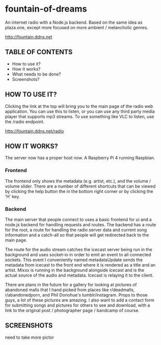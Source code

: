 # fountain-of-dreams

An internet radio with a Node.js backend. Based on the same idea as plaza.one, except more focused on more ambient / melancholic genres.

http://fountain.ddns.net

## TABLE OF CONTENTS

-   How to use it?
-   How it works?
-   What needs to be done?
-   Screenshots?

## HOW TO USE IT?

Clicking the link at the top will bring you to the main page of the radio web application. You can use this to listen, or you can use any third party media player that supports mp3 streams. To use something like VLC to listen, use the /radio endpoint.

http://fountain.ddns.net/radio

## HOW IT WORKS?

The server now has a proper host now. A Raspberry Pi 4 running Raspbian.

### Frontend

The frontend only shows the metadata (e.g. artist, etc.), and the volume / volume slider. There are a number of different shortcuts that can be viewed by clicking the help button the in the bottom right corner or by clicking the 'H' key.

### Backend

The main server that people connect to uses a basic frontend for ui and a node.js backend for handling requests and routes. The backend has a route for the root, a route for handling the radio server data and current song information and a catch-all so that people will get redirected back to the main page.

The route for the audio stream catches the icecast server being run in the background and uses socket-io in order to emit an event to all connected sockets. This event I conveniently named metadataUpdate sends the metadata from icecast to the front end where it is rendered as a title and an artist. Mixxx is running in the background alongside icecast and is the actual source of the audio and metadata. Icecast is relaying it to the client.

There are plans in the future for a gallery for looking at pictures of abandoned malls that I hand picked from places like r/deadmalls, r/abandonedporn, and Phil Donohue's tumblr/instagram. Props to those guys, a lot of these pictures are amazing. I also want to add a contact form for submitting songs and pictures for others to see and download, with a link to the original post / photographer page / bandcamp of course.

## SCREENSHOTS

need to take more pictor
